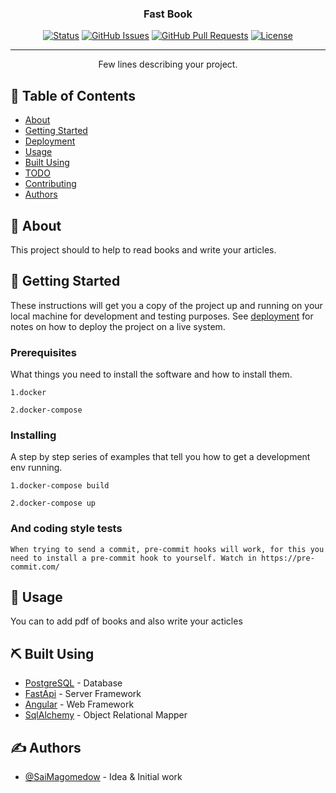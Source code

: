 
<h3 align="center">Fast Book</h3>

<div align="center">

[![Status](https://img.shields.io/badge/status-active-success.svg)]()
[![GitHub Issues](https://img.shields.io/github/issues/kylelobo/The-Documentation-Compendium.svg)](https://github.com/kylelobo/The-Documentation-Compendium/issues)
[![GitHub Pull Requests](https://img.shields.io/github/issues-pr/kylelobo/The-Documentation-Compendium.svg)](https://github.com/kylelobo/The-Documentation-Compendium/pulls)
[![License](https://img.shields.io/badge/license-MIT-blue.svg)](/LICENSE)

</div>

---

<p align="center"> Few lines describing your project.
    <br>
</p>

## 📝 Table of Contents

- [About](#about)
- [Getting Started](#getting_started)
- [Deployment](#deployment)
- [Usage](#usage)
- [Built Using](#built_using)
- [TODO](../TODO.md)
- [Contributing](../CONTRIBUTING.md)
- [Authors](#authors)

## 🧐 About <a name = "about"></a>

This project should to help to read books and write your articles.

## 🏁 Getting Started <a name = "getting_started"></a>

These instructions will get you a copy of the project up and running on your local machine for development and testing purposes. See [deployment](#deployment) for notes on how to deploy the project on a live system.

### Prerequisites

What things you need to install the software and how to install them.

```
1.docker

2.docker-compose
```

### Installing

A step by step series of examples that tell you how to get a development env running.

```
1.docker-compose build

2.docker-compose up
```

### And coding style tests

```
When trying to send a commit, pre-commit hooks will work, for this you need to install a pre-commit hook to yourself. Watch in https://pre-commit.com/
```

## 🎈 Usage <a name="usage"></a>

You can to add pdf of books and also write your acticles

## ⛏️ Built Using <a name = "built_using"></a>

- [PostgreSQL](https://www.postgresql.org/) - Database
- [FastApi](https://fastapi.tiangolo.com/) - Server Framework
- [Angular](https://angular.io/docs) - Web Framework
- [SqlAlchemy](https://www.sqlalchemy.org/) - Object Relational Mapper

## ✍️ Authors <a name = "authors"></a>

- [@SaiMagomedow](https://github.com/SaidMagomedow) - Idea & Initial work
